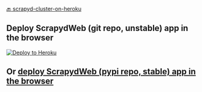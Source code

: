 [:back: scrapyd-cluster-on-heroku](https://github.com/my8100/scrapyd-cluster-on-heroku)

## Deploy ScrapydWeb (git repo, unstable) app in the browser
[![Deploy to Heroku](https://www.herokucdn.com/deploy/button.png)](https://heroku.com/deploy)


## Or [deploy ScrapydWeb (pypi repo, stable) app in the browser](https://github.com/my8100/scrapyd-cluster-on-heroku-scrapydweb-app)
